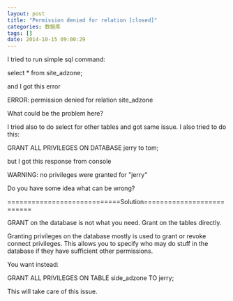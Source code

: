 ```yaml
---
layout: post
title: "Permission denied for relation [closed]"
categories: 数据库
tags: []
date: 2014-10-15 09:00:29
---
```


I tried to run simple sql command:

select * from site_adzone;

and I got this error

ERROR:  permission denied for relation site_adzone

What could be the problem here?

I tried also to do select for other tables and got same issue. I also tried to do this:

GRANT ALL PRIVILEGES ON DATABASE jerry to tom;

but I got this response from console

WARNING:  no privileges were granted for "jerry"

Do you have some idea what can be wrong?


============================Solution==========================

GRANT on the database is not what you need. Grant on the tables directly.

Granting privileges on the database mostly is used to grant or revoke connect privileges. This allows you to specify who may do stuff in the database if they have sufficient other permissions.

You want instead:

 GRANT ALL PRIVILEGES ON TABLE side_adzone TO jerry;

This will take care of this issue.

